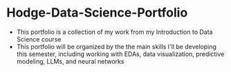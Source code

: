 # Hodge-Data-Science-Portfolio
- This portfolio is a collection of my work from my Introduction to Data Science course
- This portfolio will be organized by the the main skills I'll be developing this semester, including working with EDAs, data visualization, predictive modeling, LLMs, and neural networks